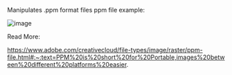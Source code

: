 Manipulates .ppm format files 
ppm file example:

![image](https://user-images.githubusercontent.com/57284868/182417668-ef78cef2-c9f1-4491-a784-1db34136a3ca.png)

Read More: 

https://www.adobe.com/creativecloud/file-types/image/raster/ppm-file.html#:~:text=PPM%20is%20short%20for%20Portable,images%20between%20different%20platforms%20easier.

